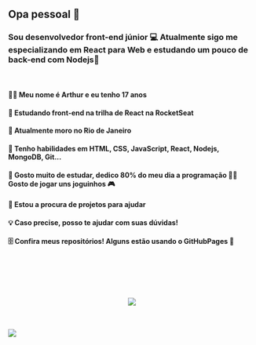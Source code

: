 <h2> Opa pessoal 👀 </h2>
<h3> Sou desenvolvedor front-end júnior 💻 Atualmente sigo me especializando em React para Web e estudando um pouco de back-end com Nodejs🚀 </h3>
<br>

<h4> 🧛🏽‍ Meu nome é Arthur e eu tenho 17 anos </h4>
<h4> 🚀 Estudando front-end na trilha de React na RocketSeat </h4>
<h4> 📌 Atualmente moro no Rio de Janeiro </h4>
<h4> 🧰 Tenho habilidades em HTML, CSS, JavaScript, React, Nodejs, MongoDB, Git...</h4>
<h4> 💬 Gosto muito de estudar, dedico 80% do meu dia a programação 🐱‍👤 Gosto de jogar uns joguinhos 🎮  </h4>
<h4> 🌱 Estou a procura de projetos para ajudar </h4>
<h4> 💡 Caso precise, posso te ajudar com suas dúvidas! </h4>
<h4> 🗄️ Confira meus repositórios! Alguns estão usando o GitHubPages 🤠</h4>
                                                                                                                                         
<br><br><br><br>
<p align="center">
  <img src="https://occ-0-92-1723.1.nflxso.net/dnm/api/v6/9pS1daC2n6UGc3dUogvWIPMR_OU/AAAABf-OPaKzLzo9bMt7ytziIXBseM87KO4X7U9XJYyKmRpi1cnyqrXpp_hMEt0lh8ikAB25q6-3keYJgxjCAkkCJrK9ELF2wniHj3oqpEiQCWnxafQY.jpg?r=037"/>
</p>

<br><br>
<a target="_blank" href="https://www.linkedin.com/in/arthu0x7/">
  <img align="center" src="https://img.shields.io/badge/LinkedIn-0077B5?style=for-the-badge&logo=linkedin&logoColor=white"/>
</a>

